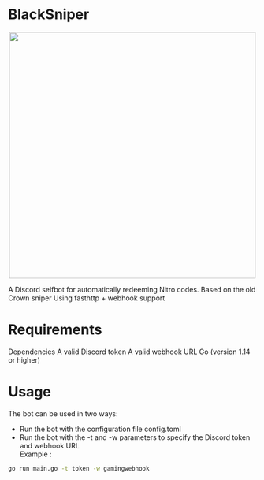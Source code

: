 # BlackSniper 
<p align="center">
<img src="https://i.pinimg.com/736x/a3/e3/46/a3e3468de0f3789636dd1dab0fee558c.jpg", width="500", height="500">
</p>

A Discord selfbot for automatically redeeming Nitro codes.
Based on the old Crown sniper 
Using fasthttp + webhook support

# Requirements

Dependencies
A valid Discord token
A valid webhook URL
Go (version 1.14 or higher)


# Usage
The bot can be used in two ways:

- Run the bot with the configuration file config.toml
- Run the bot with the -t and -w parameters to specify the Discord token and webhook URL   
Example : 
```bash
go run main.go -t token -w gamingwebhook
